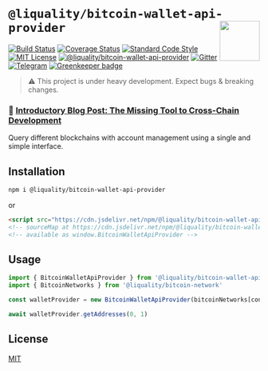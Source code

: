 # `@liquality/bitcoin-wallet-api-provider` <img align="right" src="https://raw.githubusercontent.com/liquality/chainabstractionlayer/master/liquality-logo.png" height="80px" />

[![Build Status](https://travis-ci.com/liquality/chainabstractionlayer.svg?branch=master)](https://travis-ci.com/liquality/chainabstractionlayer)
[![Coverage Status](https://coveralls.io/repos/github/liquality/chainabstractionlayer/badge.svg?branch=master)](https://coveralls.io/github/liquality/chainabstractionlayer?branch=master)
[![Standard Code Style](https://img.shields.io/badge/codestyle-standard-brightgreen.svg)](https://github.com/standard/standard)
[![MIT License](https://img.shields.io/badge/license-MIT-brightgreen.svg)](../../LICENSE.md)
[![@liquality/bitcoin-wallet-api-provider](https://img.shields.io/npm/dt/@liquality/bitcoin-wallet-api-provider.svg)](https://npmjs.com/package/@liquality/bitcoin-wallet-api-provider)
[![Gitter](https://img.shields.io/gitter/room/liquality/Lobby.svg)](https://gitter.im/liquality/Lobby?source=orgpage)
[![Telegram](https://img.shields.io/badge/chat-on%20telegram-blue.svg)](https://t.me/Liquality) [![Greenkeeper badge](https://badges.greenkeeper.io/liquality/chainabstractionlayer.svg)](https://greenkeeper.io/)

> :warning: This project is under heavy development. Expect bugs & breaking changes.

### :pencil: [Introductory Blog Post: The Missing Tool to Cross-Chain Development](https://medium.com/liquality/the-missing-tool-to-cross-chain-development-2ebfe898efa1)

Query different blockchains with account management using a single and simple interface.

## Installation

```bash
npm i @liquality/bitcoin-wallet-api-provider
```

or

```html
<script src="https://cdn.jsdelivr.net/npm/@liquality/bitcoin-wallet-api-provider@0.2.3/dist/bitcoin-wallet-api-provider.min.js"></script>
<!-- sourceMap at https://cdn.jsdelivr.net/npm/@liquality/bitcoin-wallet-api-provider@0.2.3/dist/bitcoin-wallet-api-provider.min.js.map -->
<!-- available as window.BitcoinWalletApiProvider -->
```

## Usage

```js
import { BitcoinWalletApiProvider } from '@liquality/bitcoin-wallet-api-provider'
import { BitcoinNetworks } from '@liquality/bitcoin-network'

const walletProvider = new BitcoinWalletApiProvider(bitcoinNetworks[config.bitcoin.network], 'bech32')

await walletProvider.getAddresses(0, 1)
```

## License

[MIT](../../LICENSE.md)
